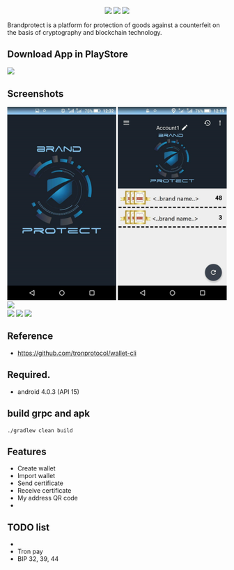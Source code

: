 <p align="center">
  <img src="https://img.shields.io/badge/VERSION-1.3.1-green.svg">
  <img src="https://img.shields.io/badge/ANDROID-4.0.3%2B-orange.svg">
  <img src="https://img.shields.io/badge/LICENSE-Apache--2.0-blue.svg">
</p>


Brandprotect is a platform for protection of goods against a counterfeit on the basis of cryptography and blockchain technology.

## Download App in PlayStore
<a href="https://play.google.com/store/apps/details?id=com.brandprotect.client"><img src="https://raw.githubusercontent.com/hummatli/MAHAndroidUpdater/master/imgs/google-play-badge.png" height="90px"/></a>

## Screenshots
<img src="https://github.com/Ailogictech/brandprotect/blob/develop/screenshots/device-2018-04-27-215149.png" width="250"> <img src="https://github.com/Ailogictech/brandprotect/blob/develop/screenshots/Screenshot_20181016-212549.png" width="250"> <img src="https://github.com/lky1001/tron-android-wallet/blob/develop/screenshots/device-2018-04-27-215251.png" width="250"><br/>
<img src="https://github.com/lky1001/tron-android-wallet/blob/develop/screenshots/device-2018-05-31-123858.png" width="250"> <img src="https://github.com/lky1001/tron-android-wallet/blob/develop/screenshots/device-2018-05-31-123743.png" width="250"> <img src="https://github.com/lky1001/tron-android-wallet/blob/develop/screenshots/Screenshot_20181016-212733.png" width="250">

## Reference
- https://github.com/tronprotocol/wallet-cli

## Required.
 - android 4.0.3 (API 15)
 
## build grpc and apk
```
./gradlew clean build
```

## Features

- Create wallet
- Import wallet
- Send certificate
- Receive certificate
- My address QR code
-

## TODO list

- 
- Tron pay
- BIP 32, 39, 44


